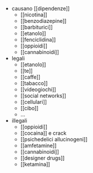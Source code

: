 - causano [[dipendenze]]
	- [[nicotina]]
	- [[benzodiazepine]]
	- [[barbiturici]]
	- [[etanolo]]
	- [[fenciclidina]]
	- [[oppioidi]]
	- [[cannabinoidi]]
- legali
	- [[etanolo]]
	- [[te]]
	- [[caffe]]
	- [[tabacco]]
	- [[videogiochi]]
	- [[social networks]]
	- [[cellulari]]
	- [[cibo]]
	- ...
- illegali
	- [[oppioidi]]
	- [[cocaina]] e crack
	- [[psichedelici allucinogeni]]
	- [[amfetamine]]
	- [[cannabinoidi]]
	- [[designer drugs]]
	- [[ketamina]]